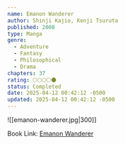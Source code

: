```yaml
---
name: Emanon Wanderer
author: Shinji Kajio, Kenji Tsuruta
published: 2008
type: Manga
genre:
  - Adventure
  - Fantasy
  - Philosophical
  - Drama
chapters: 37
rating: 🌕🌕🌕🌕🌑
status: Completed
date: 2025-04-12 00:42:12 -0500
updated: 2025-04-12 00:42:12 -0500
---
```


![[emanon-wanderer.jpg|300]]

Book Link: [Emanon Wanderer](https://myanimelist.net/manga/36903/Sasurai_Emanon)
